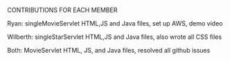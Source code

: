 CONTRIBUTIONS FOR EACH MEMBER

Ryan:
    singleMovieServlet HTML,JS and Java files, set up AWS, demo video

Wilberth:
    singleStarServlet HTML,JS and Java files, also wrote all CSS files

Both:
    MovieServlet HTML, JS, and Java files, resolved all github issues
    
    
